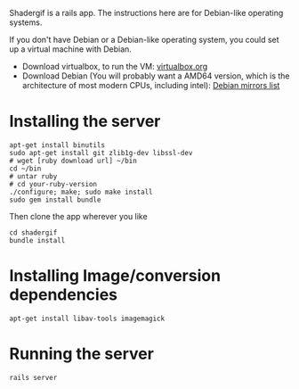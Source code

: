 Shadergif is a rails app. The instructions here are for Debian-like operating systems.

If you don't have Debian or a Debian-like operating system, you could set up a virtual machine
with Debian.

* Download virtualbox, to run the VM: [virtualbox.org](https://www.virtualbox.org/)
* Download Debian (You will probably want a AMD64 version, which is the architecture of most modern CPUs, including intel): [Debian mirrors list](https://www.debian.org/CD/http-ftp/#stable)

# Installing the server

    apt-get install binutils
	sudo apt-get install git zlib1g-dev libssl-dev
	# wget [ruby download url] ~/bin
	cd ~/bin
	# untar ruby
	# cd your-ruby-version
	./configure; make; sudo make install
	sudo gem install bundle
	
Then clone the app wherever you like

	cd shadergif
	bundle install	

# Installing Image/conversion dependencies

	apt-get install libav-tools imagemagick
	
# Running the server

	rails server

